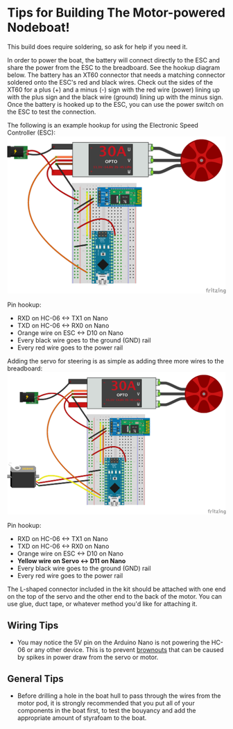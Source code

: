 # Tips for Building The Motor-powered Nodeboat!

This build does require soldering, so ask for help if you need it.

In order to power the boat, the battery will connect directly to the ESC and share the power from the ESC to the breadboard. See the hookup diagram below. The battery has an XT60 connector that needs a matching connector soldered onto the ESC's red and black wires. Check out the sides of the XT60 for a plus (+) and a minus (-) sign with the red wire (power) lining up with the plus sign and the black wire (ground) lining up with the minus sign. Once the battery is hooked up to the ESC, you can use the power switch on the ESC to test the connection.

The following is an example hookup for using the Electronic Speed Controller (ESC):
![Arduino Nano to ESC hookup](./diagrams/Nano-HC06-ESC_bb.png)

Pin hookup:

- RXD on HC-06 <-> TX1 on Nano
- TXD on HC-06 <-> RX0 on Nano
- Orange wire on ESC <-> D10 on Nano
- Every black wire goes to the ground (GND) rail
- Every red wire goes to the power rail

Adding the servo for steering is as simple as adding three more wires to the breadboard:
![Arduino Nano with ESC and Servo hookup](./diagrams/Nano-HC06-ESC-Servo_bb.png)

Pin hookup:

- RXD on HC-06 <-> TX1 on Nano
- TXD on HC-06 <-> RX0 on Nano
- Orange wire on ESC <-> D10 on Nano
- **Yellow wire on Servo <-> D11 on Nano**
- Every black wire goes to the ground (GND) rail
- Every red wire goes to the power rail

The L-shaped connector included in the kit should be attached with one end on the top of the servo and the other end to the back of the motor. You can use glue, duct tape, or whatever method you'd like for attaching it.

## Wiring Tips

- You may notice the 5V pin on the Arduino Nano is not powering the HC-06 or any other device. This is to prevent [brownouts](https://en.wikipedia.org/wiki/Brownout_(electricity)) that can be caused by spikes in power draw from the servo or motor.

## General Tips

- Before drilling a hole in the boat hull to pass through the wires from the motor pod, it is strongly recommended that you put all of your components in the boat first, to test the bouyancy and add the appropriate amount of styrafoam to the boat.
